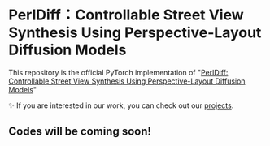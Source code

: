 # PerlDiff：Controllable Street View Synthesis Using Perspective-Layout Diffusion Models
This repository is the official PyTorch implementation of "[PerlDiff: Controllable Street View Synthesis Using Perspective-Layout Diffusion Models](https://arxiv.org/abs/2407.06109)"

✨ If you are interested in our work, you can check out our [projects](https://perldiff.github.io/).

## Codes will be coming soon!
